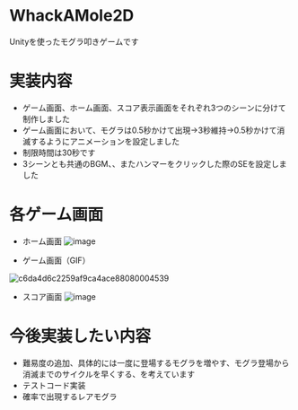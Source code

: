 # WhackAMole2D
 Unityを使ったモグラ叩きゲームです

# 実装内容
- ゲーム画面、ホーム画面、スコア表示画面をそれぞれ3つのシーンに分けて制作しました
- ゲーム画面において、モグラは0.5秒かけて出現→3秒維持→0.5秒かけて消滅するようにアニメーションを設定しました
- 制限時間は30秒です
- 3シーンとも共通のBGM、、またハンマーをクリックした際のSEを設定しました

# 各ゲーム画面

- ホーム画面
![image](https://user-images.githubusercontent.com/59650988/77819470-65da8a00-711e-11ea-99d6-f30000e33510.png)

- ゲーム画面（GIF）

![c6da4d6c2259af9ca4ace88080004539](https://user-images.githubusercontent.com/59650988/77819512-b05c0680-711e-11ea-9d73-4ad655ce354e.gif)

- スコア画面
![image](https://user-images.githubusercontent.com/59650988/77819544-edc09400-711e-11ea-9558-85f9587922d1.png)

# 今後実装したい内容
- 難易度の追加、具体的には一度に登場するモグラを増やす、モグラ登場から消滅までのサイクルを早くする、を考えています
- テストコード実装
- 確率で出現するレアモグラ